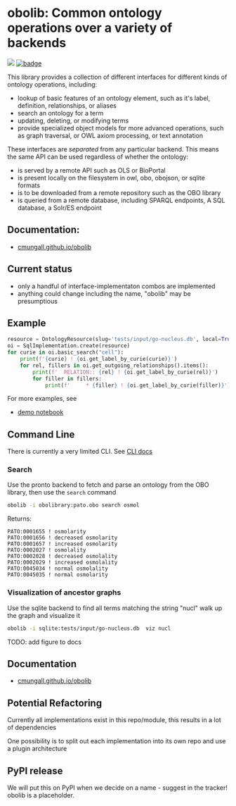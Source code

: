# obolib: Common ontology operations over a variety of backends

![](https://github.com/cmungall/obolin/workflows/Build/badge.svg)
[![badge](https://img.shields.io/badge/launch-binder-579ACA.svg)](https://mybinder.org/v2/gh/cmungall/obolib/main?filepath=notebooks)

This library provides a collection of different interfaces for different kinds of ontology operations, including:

 - lookup of basic features of an ontology element, such as it's label, definition, relationships, or aliases
 - search an ontology for a term
 - updating, deleting, or modifying terms
 - provide specialized object models for more advanced operations, such as graph traversal, or OWL axiom processing, or text annotation

These interfaces are *separated* from any particular backend. This means the same API can be used regardless of whether the ontology:

 - is served by a remote API such as OLS or BioPortal
 - is present locally on the filesystem in owl, obo, obojson, or sqlite formats
 - is to be downloaded from a remote repository such as the OBO library
 - is queried from a remote database, including SPARQL endpoints, A SQL database, a Solr/ES endpoint

## Documentation:

- [cmungall.github.io/obolib](https://cmungall.github.io/obolib)

## Current status

 - only a handful of interface-implementaton combos are implemented
 - anything could change including the name, "obolib" may be presumptious

## Example

```python
resource = OntologyResource(slug='tests/input/go-nucleus.db', local=True)
oi = SqlImplementation.create(resource)
for curie in oi.basic_search("cell"):
    print(f'{curie} ! {oi.get_label_by_curie(curie)}')
    for rel, fillers in oi.get_outgoing_relationships().items():
        print(f'  RELATION:: {rel} ! {oi.get_label_by_curie(rel)}')
        for filler in fillers:
            print(f'     * {filler} ! {oi.get_label_by_curie(filler)}')
```

For more examples, see

- [demo notebook](https://github.com/cmungall/obolib/blob/main/notebooks/basic-demo.ipynb)

## Command Line

There is currently a very limited CLI. See [CLI docs](https://cmungall.github.io/obolib/cli.html)

### Search

Use the pronto backend to fetch and parse an ontology from the OBO library, then use the `search` command

```bash
obolib -i obolibrary:pato.obo search osmol 
```

Returns:

```
PATO:0001655 ! osmolarity
PATO:0001656 ! decreased osmolarity
PATO:0001657 ! increased osmolarity
PATO:0002027 ! osmolality
PATO:0002028 ! decreased osmolality
PATO:0002029 ! increased osmolality
PATO:0045034 ! normal osmolality
PATO:0045035 ! normal osmolarity
```

### Visualization of ancestor graphs

Use the sqlite backend to find all terms matching the string "nucl" walk up the graph and visualize it

```bash
obolib -i sqlite:tests/input/go-nucleus.db  viz nucl
```

TODO: add figure to docs

## Documentation

- [cmungall.github.io/obolib](https://cmungall.github.io/obolib)

## Potential Refactoring

Currently all implementations exist in this repo/module, this results in a lot of dependencies

One possibility is to split out each implementation into its own repo and use a plugin architecture

## PyPI release

We will put this on PyPI when we decide on a name - suggest in the tracker! obolib is a placeholder.

